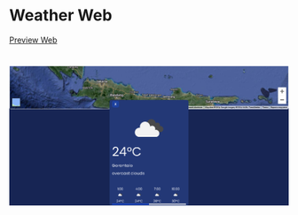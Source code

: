 <h1>Weather Web</h1>
<a href="https://lexbndct.github.io/weatherApp/">Preview Web</a>

#

<img src="./mapaja.png">
